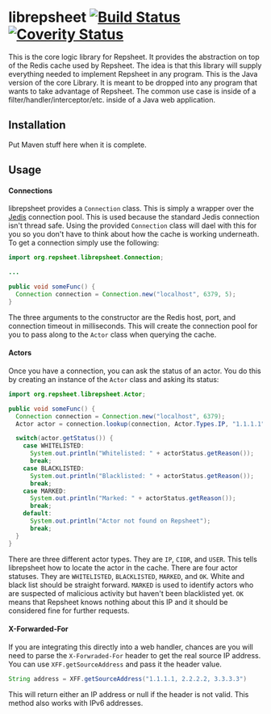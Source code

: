 # librepsheet [![Build Status](https://secure.travis-ci.org/repsheet/librepsheet-java.png)](http://travis-ci.org/repsheet/librepsheet-java?branch=master) [![Coverity Status](https://scan.coverity.com/projects/4082/badge.svg?flat=1)](https://scan.coverity.com/projects/4082)

This is the core logic library for Repsheet. It provides the abstraction on top of the Redis cache used by Repsheet.
The idea is that this library will supply everything needed to implement Repsheet in any program. This is the Java
version of the core Library. It is meant to be dropped into any program that wants to take advantage of Repsheet.
The common use case is inside of a filter/handler/interceptor/etc. inside of a Java web application.

## Installation

Put Maven stuff here when it is complete.

## Usage

#### Connections

librepsheet provides a `Connection` class. This is simply a wrapper over the [Jedis](https://github.com/xetorthio/jedis)
connection pool. This is used because the standard Jedis connection isn't thread safe. Using the provided `Connection`
class will dael with this for you so you don't have to think about how the cache is working underneath. To get a
connection simply use the following:

```java
import org.repsheet.librepsheet.Connection;

...

public void someFunc() {
  Connection connection = Connection.new("localhost", 6379, 5);
}
```

The three arguments to the constructor are the Redis host, port, and connection timeout in milliseconds. This will
create the connection pool for you to pass along to the `Actor` class when querying the cache.

#### Actors

Once you have a connection, you can ask the status of an actor. You do this by creating an instance of the `Actor`
class and asking its status:

```java
import org.repsheet.librepsheet.Actor;

public void someFunc() {
  Connection connection = Connection.new("localhost", 6379);
  Actor actor = connection.lookup(connection, Actor.Types.IP, "1.1.1.1");

  switch(actor.getStatus()) {
    case WHITELISTED:
      System.out.println("Whitelisted: " + actorStatus.getReason());
      break;
    case BLACKLISTED:
      System.out.println("Blacklisted: " + actorStatus.getReason());
      break;
    case MARKED:
      System.out.println("Marked: " + actorStatus.getReason());
      break;
    default:
      System.out.println("Actor not found on Repsheet");
      break;
  }
}
```

There are three different actor types. They are `IP`, `CIDR`, and `USER`. This tells librepsheet how to locate the
actor in the cache. There are four actor statuses. They are `WHITELISTED`, `BLACKLISTED`, `MARKED`, and `OK`.
White and black list should be straight forward. `MARKED` is used to identify actors who are suspected of malicious
activity but haven't been blacklisted yet. `OK` means that Repsheet knows nothing about this IP and it should be
considered fine for further requests.

#### X-Forwarded-For

If you are integrating this directly into a web handler, chances are you will need to parse the `X-Forwraded-For`
header to get the real source IP address. You can use `XFF.getSourceAddress` and pass it the header value.

```java
String address = XFF.getSourceAddress("1.1.1.1, 2.2.2.2, 3.3.3.3")
```

This will return either an IP address or null if the header is not valid. This method also works with IPv6 addresses.